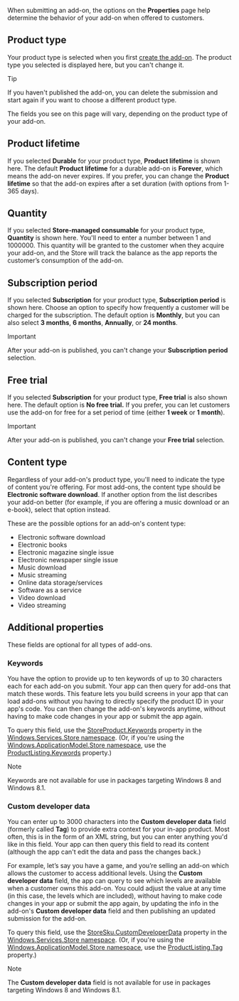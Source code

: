 When submitting an add-on, the options on the **Properties** page help determine the behavior of your add-on when offered to customers.

## Product type

Your product type is selected when you first [create the add-on](set-your-add-on-product-id.md). The product type you selected is displayed here, but you can't change it.

> [!TIP]
> If you haven't published the add-on, you can delete the submission and start again if you want to choose a different product type.

The fields you see on this page will vary, depending on the product type of your add-on.

## Product lifetime

If you selected **Durable** for your product type, **Product lifetime** is shown here. The default **Product lifetime** for a durable add-on is **Forever**, which means the add-on never expires. If you prefer, you can change the **Product lifetime** so that the add-on expires after a set duration (with options from 1-365 days).

## Quantity

If you selected **Store-managed consumable** for your product type, **Quantity** is shown here. You'll need to enter a number between 1 and 1000000. This quantity will be granted to the customer when they acquire your add-on, and the Store will track the balance as the app reports the customer’s consumption of the add-on.

## Subscription period

If you selected **Subscription** for your product type, **Subscription period** is shown here. Choose an option to specify how frequently a customer will be charged for the subscription. The default option is **Monthly**, but you can also select **3 months**, **6 months**, **Annually**, or **24 months**.

> [!IMPORTANT]
> After your add-on is published, you can't change your **Subscription period** selection.

## Free trial

If you selected **Subscription** for your product type, **Free trial** is also shown here. The default option is **No free trial.** If you prefer, you can let customers use the add-on for free for a set period of time (either **1 week** or **1 month**).

> [!IMPORTANT]
> After your add-on is published, you can't change your **Free trial** selection.

## Content type

Regardless of your add-on's product type, you'll need to indicate the type of content you're offering. For most add-ons, the content type should be **Electronic software download**. If another option from the list describes your add-on better (for example, if you are offering a music download or an e-book), select that option instead.

These are the possible options for an add-on's content type:

- Electronic software download
- Electronic books
- Electronic magazine single issue
- Electronic newspaper single issue
- Music download
- Music streaming
- Online data storage/services
- Software as a service
- Video download
- Video streaming

## Additional properties

These fields are optional for all types of add-ons.

### Keywords

You have the option to provide up to ten keywords of up to 30 characters each for each add-on you submit. Your app can then query for add-ons that match these words. This feature lets you build screens in your app that can load add-ons without you having to directly specify the product ID in your app's code. You can then change the add-on's keywords anytime, without having to make code changes in your app or submit the app again.

To query this field, use the [StoreProduct.Keywords](/uwp/api/windows.services.store.storeproduct.Keywords) property in the [Windows.Services.Store namespace](/uwp/api/Windows.Services.Store). (Or, if you're using the [Windows.ApplicationModel.Store namespace](/uwp/api/Windows.ApplicationModel.Store), use the [ProductListing.Keywords](/uwp/api/windows.applicationmodel.store.productlisting.Keywords) property.)

> [!NOTE]
> Keywords are not available for use in packages targeting Windows 8 and Windows 8.1.

### Custom developer data

You can enter up to 3000 characters into the **Custom developer data** field (formerly called **Tag**) to provide extra context for your in-app product. Most often, this is in the form of an XML string, but you can enter anything you'd like in this field. Your app can then query this field to read its content (although the app can't edit the data and pass the changes back.)

For example, let’s say you have a game, and you’re selling an add-on which allows the customer to access additional levels. Using the **Custom developer data** field, the app can query to see which levels are available when a customer owns this add-on. You could adjust the value at any time (in this case, the levels which are included), without having to make code changes in your app or submit the app again, by updating the info in the add-on's **Custom developer data** field and then publishing an updated submission for the add-on.

To query this field, use the [StoreSku.CustomDeveloperData](/uwp/api/windows.services.store.storesku.customdeveloperdata#Windows_Services_Store_StoreSku_CustomDeveloperData) property in the [Windows.Services.Store namespace](/uwp/api/Windows.Services.Store). (Or, if you're using the [Windows.ApplicationModel.Store namespace](/uwp/api/Windows.ApplicationModel.Store), use the [ProductListing.Tag](/uwp/api/windows.applicationmodel.store.productlisting.tag#Windows_ApplicationModel_Store_ProductListing_Tag) property.)

> [!NOTE]
> The **Custom developer data** field is not available for use in packages targeting Windows 8 and Windows 8.1.
